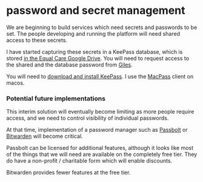# password and secret management

We are beginning to build services which need secrets and passwords to be set. The people developing and running the platform will need shared access to these secrets.

I have started capturing these secrets in a KeePass database, which is stored [in the Equal Care Google Drive](https://drive.google.com/drive/folders/1vfAVMc6AQkOX9j9M9Ir-v5Dvug52f8EC?usp=sharing). You will need to request access to the shared and the database password from [Giles](mailto:giles@equalcare.coop).

You will need to [download and install KeePass](https://keepass.info/download.html). I use the [MacPass](https://macpassapp.org/) client on macos.

### Potential future implementations

This interim solution will eventually become limiting as more people require access, and we need to control visibility of individual passwords.

At that time, implementation of a password manager such as [Passbolt](https://www.passbolt.com/) or [Bitwarden](https://bitwarden.com/) will become critical.

Passbolt can be licensed for additional features, although it looks like most of the things that we will need are available on the completely free tier. They do have a non-profit / charitable form which will enable discounts.

Bitwarden provides fewer features at the free tier.

